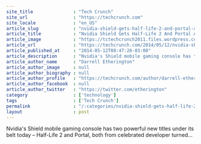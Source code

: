 ```yaml
---
site_title               : "Tech Crunch"
site_url                 : "https://techcrunch.com"
site_locale              : "en_US"
article_slug             : "nvidia-shield-gets-half-life-2-and-portal-as-valve-classics-get-their-android-moment"
article_title            : "Nvidia Shield Gets Half-Life 2 And Portal As Valve Classics Get Their Android Moment"
article_image            : "https://tctechcrunch2011.files.wordpress.com/2014/05/half-life-2-portal-header.png?w=764&h=400&crop=1"
article_url              : "https://techcrunch.com/2014/05/12/nvidia-shield-gets-half-life-2-and-portal-as-valve-classics-get-their-android-moment/"
article_published_at     : "2014-05-12T08:47:26-03:00"
article_description      : "Nvidia's Shield mobile gaming console has two powerful new titles under its belt today – Half-Life 2 and Portal, both from celebrated developer turned..."
article_author_name      : "Darrell Etherington"
article_author_image     : null
article_author_biography : null
article_author_profile   : "https://techcrunch.com/author/darrell-etherington/"
article_author_facebook  : null
article_author_twitter   : "https://twitter.com/etherington"
category                 : ['technology']
tags                     : ['Tech Crunch']
permalink                : "/:categories/nvidia-shield-gets-half-life-2-and-portal-as-valve-classics-get-their-android-moment/"
layout                   : post
---
```


Nvidia's Shield mobile gaming console has two powerful new titles under its belt today – Half-Life 2 and Portal, both from celebrated developer turned...
